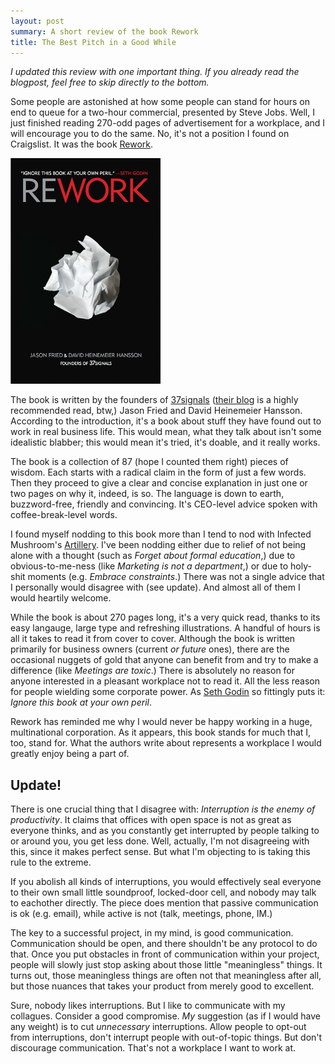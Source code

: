```yaml
---
layout: post
summary: A short review of the book Rework
title: The Best Pitch in a Good While
---
```


_I updated this review with one important thing. If you already read the blogpost, feel free to skip directly to the bottom._

Some people are astonished at how some people can stand for hours on end to queue for a two-hour commercial, presented by Steve Jobs. Well, I just finished reading 270-odd pages of advertisement for a workplace, and I will encourage you to do the same. No, it's not a position I found on Craigslist. It was the book [Rework][rework].

[rework]: http://www.amazon.com/gp/product/0307463745?ie=UTF8&tag=lightfdevblo-20&linkCode=as2&camp=1789&creative=390957&creativeASIN=0307463745

<img src="/media/rework-cover.png" width=240 height=361 class="right" alt="image of Rework's cover">

The book is written by the founders of [37signals][37s] ([their blog][37svn] is a highly recommended read, btw,) Jason Fried and David Heinemeier Hansson. According to the introduction, it's a book about stuff they have found out to work in real business life. This would mean, what they talk about isn't some idealistic blabber; this would mean it's tried, it's doable, and it really works.

[37s]: http://37signals.com/
[37svn]: http://37signals.com/svn

The book is a collection of 87 (hope I counted them right) pieces of wisdom. Each starts with a radical claim in the form of just a few words. Then they proceed to give a clear and concise explanation in just one or two pages on why it, indeed, is so. The language is down to earth, buzzword-free, friendly and convincing. It's CEO-level advice spoken with coffee-break-level words.

I found myself nodding to this book more than I tend to nod with Infected Mushroom's [Artillery][imvd]. I've been nodding either due to relief of not being alone with a thought (such as _Forget about formal education_,) due to obvious-to-me-ness (like _Marketing is not a department_,) or due to holy-shit moments (e.g. _Embrace constraints_.) There was not a single advice that I personally would disagree with (see update). And almost all of them I would heartily welcome.

[imvd]: http://en.wikipedia.org/wiki/Vicious_Delicious

While the book is about 270 pages long, it's a very quick read, thanks to its easy langauge, large type and refreshing illustrations. A handful of hours is all it takes to read it from cover to cover. Although the book is written  primarily for business owners (current _or future_ ones), there are the occasional nuggets of gold that anyone can benefit from and try to make a difference (like _Meetings are toxic_.) There is absolutely no reason for anyone interested in a pleasant workplace not to read it. All the less reason for people wielding some corporate power. As [Seth Godin][sg] so fittingly puts it: _Ignore this book at your own peril_.

[sg]: http://sethgodin.typepad.com/

Rework has reminded me why I would never be happy working in a huge, multinational corporation. As it appears, this book stands for much that I, too, stand for. What the authors write about represents a workplace I would greatly enjoy being a part of.

## Update!

There is one crucial thing that I disagree with: _Interruption is the enemy of productivity_. It claims that offices with open space is not as great as everyone thinks, and as you constantly get interrupted by people talking to or around you, you get less done. Well, actually, I'm not disagreeing with this, since it makes perfect sense. But what I'm objecting to is taking this rule to the extreme.

If you abolish all kinds of interruptions, you would effectively seal everyone to their own small little soundproof, locked-door cell, and nobody may talk to eachother directly. The piece does mention that passive communication is ok (e.g. email), while active is not (talk, meetings, phone, IM.) 

The key to a successful project, in my mind, is good communication. Communication should be open, and there shouldn't be any protocol to do that. Once you put obstacles in front of communication within your project, people will slowly just stop asking about those little "meaningless" things. It turns out, those meaningless things are often not that meaningless after all, but those nuances that takes your product from merely good to excellent.

Sure, nobody likes interruptions. But I like to communicate with my collagues. Consider a good compromise. _My_ suggestion (as if I would have any weight) is to cut _unnecessary_ interruptions. Allow people to opt-out from interruptions, don't interrupt people with out-of-topic things. But don't discourage communication. That's not a workplace I want to work at.